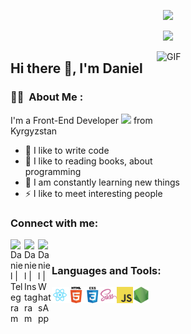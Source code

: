 

<p align="center"><img src="https://media.giphy.com/media/M9gbBd9nbDrOTu1Mqx/giphy.gif" width="120"/></p>

<p align="center"><img src="https://komarev.com/ghpvc/?username=JIeMoHaD"/></p>



<p><img align="right" alt="GIF" src="https://i.pinimg.com/originals/e4/26/70/e426702edf874b181aced1e2fa5c6cde.gif" width="270" height="170" /></p>

## Hi there 👋, I'm Daniel

### :woman_technologist: &nbsp;About Me :

I'm a Front-End Developer <img src="https://media.giphy.com/media/WUlplcMpOCEmTGBtBW/giphy.gif" width="30"> from Kyrgyzstan

- 💪 I like to write code
- 🎉 I like to reading books, about programming
- 🥅 I am constantly learning new things
- ⚡ I like to meet interesting people



### Connect with me:

[<img align="left" target="_blank"  alt="Daniel | Telegram" width="22px" src="https://cdn-icons-png.flaticon.com/512/5968/5968804.png" />][telegram]
[<img align="left" target="_blank"  alt="Daniel | Instagram" width="22px" src="https://cdn-icons-png.flaticon.com/128/355/355975.png" />][instagram]
[<img align="left" target="_blank"  alt="Daniel | WhatsApp" width="22px" src="https://cdn-icons-png.flaticon.com/128/3670/3670051.png" />][whatsapp]
<br />

### Languages and Tools:


<img align="left" alt="React" width="26px" src="https://raw.githubusercontent.com/github/explore/80688e429a7d4ef2fca1e82350fe8e3517d3494d/topics/react/react.png" />
<img align="left" alt="HTML5" width="26px" src="https://raw.githubusercontent.com/github/explore/80688e429a7d4ef2fca1e82350fe8e3517d3494d/topics/html/html.png" />
<img align="left" alt="CSS3" width="26px" src="https://raw.githubusercontent.com/github/explore/80688e429a7d4ef2fca1e82350fe8e3517d3494d/topics/css/css.png" />
<img align="left" alt="Sass" width="26px" src="https://raw.githubusercontent.com/github/explore/80688e429a7d4ef2fca1e82350fe8e3517d3494d/topics/sass/sass.png" />
<img align="left" alt="JavaScript" width="26px" src="https://raw.githubusercontent.com/github/explore/80688e429a7d4ef2fca1e82350fe8e3517d3494d/topics/javascript/javascript.png" />
<img align="left" alt="Node.js" width="26px" src="https://raw.githubusercontent.com/github/explore/80688e429a7d4ef2fca1e82350fe8e3517d3494d/topics/nodejs/nodejs.png" />


<br />
<br />

[telegram]: https://t.me/fullmetaldev9
[instagram]: https://www.instagram.com/_fullmetal_developer_?igsh=d291MW95b3YxZ21n
[whatsapp]: https://wa.me/996556654081


